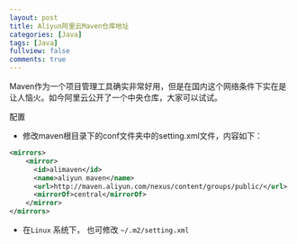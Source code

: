 ```yaml
---
layout: post
title: Aliyun阿里云Maven仓库地址
categories: [Java]
tags: [Java]
fullview: false
comments: true
---
```


Maven作为一个项目管理工具确实非常好用，但是在国内这个网络条件下实在是让人恼火。如今阿里云公开了一个中央仓库，大家可以试试。

配置

* 修改maven根目录下的conf文件夹中的setting.xml文件，内容如下：

```xml
<mirrors>
    <mirror>
      <id>alimaven</id>
      <name>aliyun maven</name>
      <url>http://maven.aliyun.com/nexus/content/groups/public/</url>
      <mirrorOf>central</mirrorOf>        
    </mirror>
</mirrors>
```

* 在`Linux` 系统下， 也可修改 `~/.m2/setting.xml` 